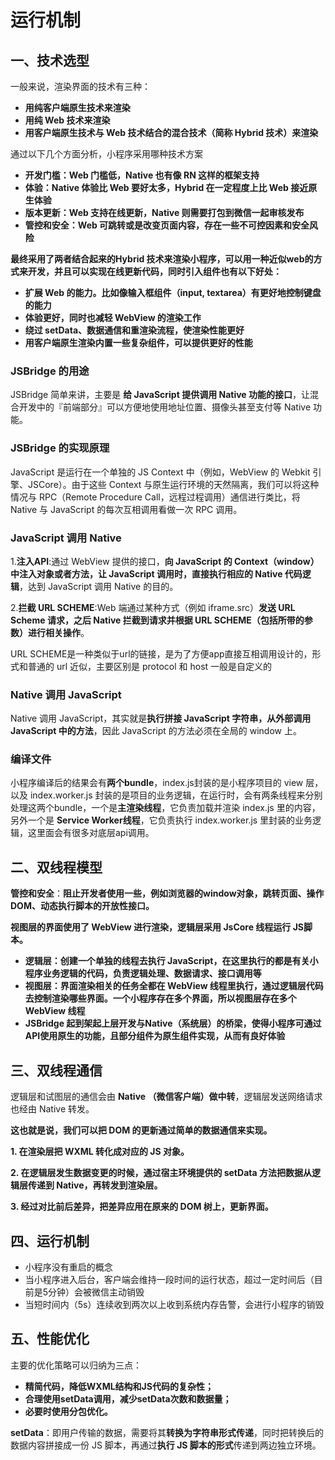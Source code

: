 # 运行机制

## 一、技术选型

一般来说，渲染界面的技术有三种：

- **用纯客户端原生技术来渲染**
- **用纯 Web 技术来渲染**
- **用客户端原生技术与 Web 技术结合的混合技术（简称 Hybrid 技术）来渲染**

通过以下几个方面分析，小程序采用哪种技术方案

- **开发门槛：Web 门槛低，Native 也有像 RN 这样的框架支持**
- **体验：Native 体验比 Web 要好太多，Hybrid 在一定程度上比 Web 接近原生体验**
- **版本更新：Web 支持在线更新，Native 则需要打包到微信一起审核发布**
- **管控和安全：Web 可跳转或是改变页面内容，存在一些不可控因素和安全风险**

**最终采用了两者结合起来的Hybrid 技术来渲染小程序，可以用一种近似web的方式来开发，并且可以实现在线更新代码，同时引入组件也有以下好处：**

- **扩展 Web 的能力。比如像输入框组件（input, textarea）有更好地控制键盘的能力**
- **体验更好，同时也减轻 WebView 的渲染工作**
- **绕过 setData、数据通信和重渲染流程，使渲染性能更好**
- **用客户端原生渲染内置一些复杂组件，可以提供更好的性能**

### JSBridge 的用途

JSBridge 简单来讲，主要是 **给 JavaScript 提供调用 Native 功能的接口**，让混合开发中的『前端部分』可以方便地使用地址位置、摄像头甚至支付等 Native 功能。

### JSBridge 的实现原理

JavaScript 是运行在一个单独的 JS Context 中（例如，WebView 的 Webkit 引擎、JSCore）。由于这些 Context 与原生运行环境的天然隔离，我们可以将这种情况与 RPC（Remote Procedure Call，远程过程调用）通信进行类比，将 Native 与 JavaScript 的每次互相调用看做一次 RPC 调用。

### JavaScript 调用 Native

1.**注入API**:通过 WebView 提供的接口，**向 JavaScript 的 Context（window）中注入对象或者方法，让 JavaScript 调用时，直接执行相应的 Native 代码逻辑**，达到 JavaScript 调用 Native 的目的。

2.**拦截 URL SCHEME**:Web 端通过某种方式（例如 iframe.src）**发送 URL Scheme 请求，之后 Native 拦截到请求并根据 URL SCHEME（包括所带的参数）进行相关操作**。

URL SCHEME是一种类似于url的链接，是为了方便app直接互相调用设计的，形式和普通的 url 近似，主要区别是 protocol 和 host 一般是自定义的

### Native 调用 JavaScript

Native 调用 JavaScript，其实就是**执行拼接 JavaScript 字符串，从外部调用 JavaScript 中的方法**，因此 JavaScript 的方法必须在全局的 window 上。

### 编译文件

小程序编译后的结果会有**两个bundle**，index.js封装的是小程序项目的 view 层，以及 index.worker.js 封装的是项目的业务逻辑，在运行时，会有两条线程来分别处理这两个bundle，一个是**主渲染线程**，它负责加载并渲染 index.js 里的内容，另外一个是 **Service Worker线程**，它负责执行 index.worker.js 里封装的业务逻辑，这里面会有很多对底层api调用。

## 二、双线程模型

**管控和安全**：**阻止开发者使用一些，例如浏览器的window对象，跳转页面、操作DOM、动态执行脚本的开放性接口。**

**视图层的界面使用了 WebView 进行渲染，逻辑层采用 JsCore 线程运行 JS脚本。**

- **逻辑层：创建一个单独的线程去执行 JavaScript，在这里执行的都是有关小程序业务逻辑的代码，负责逻辑处理、数据请求、接口调用等**
- **视图层：界面渲染相关的任务全都在 WebView 线程里执行，通过逻辑层代码去控制渲染哪些界面。一个小程序存在多个界面，所以视图层存在多个 WebView 线程**
- **JSBridge 起到架起上层开发与Native（系统层）的桥梁，使得小程序可通过API使用原生的功能，且部分组件为原生组件实现，从而有良好体验**

## 三、双线程通信

逻辑层和试图层的通信会由 **Native （微信客户端）做中转**，逻辑层发送网络请求也经由 Native 转发。

**这也就是说，我们可以把 DOM 的更新通过简单的数据通信来实现。**

**1. 在渲染层把 WXML 转化成对应的 JS 对象。**

**2. 在逻辑层发生数据变更的时候，通过宿主环境提供的 setData 方法把数据从逻辑层传递到 Native，再转发到渲染层。**

**3. 经过对比前后差异，把差异应用在原来的 DOM 树上，更新界面。**

## 四、运行机制

- 小程序没有重启的概念
- 当小程序进入后台，客户端会维持一段时间的运行状态，超过一定时间后（目前是5分钟）会被微信主动销毁
- 当短时间内（5s）连续收到两次以上收到系统内存告警，会进行小程序的销毁

## 五、性能优化

主要的优化策略可以归纳为三点：

- **精简代码，降低WXML结构和JS代码的复杂性；**
- **合理使用setData调用，减少setData次数和数据量；**
- **必要时使用分包优化。**

**setData**：即用户传输的数据，需要将其**转换为字符串形式传递**，同时把转换后的数据内容拼接成一份 JS 脚本，再通过**执行 JS 脚本的形式**传递到两边独立环境。

